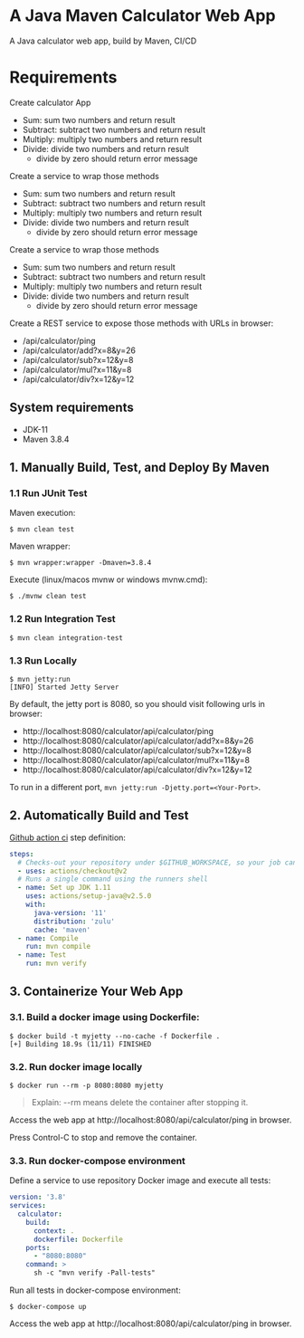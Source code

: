 # A Java Maven Calculator Web App

A Java calculator web app, build by Maven, CI/CD

# Requirements

Create calculator App

* Sum: sum two numbers and return result
* Subtract: subtract two numbers and return result
* Multiply: multiply two numbers and return result
* Divide: divide two numbers and return result
    * divide by zero should return error message

Create a service to wrap those methods

* Sum: sum two numbers and return result
* Subtract: subtract two numbers and return result
* Multiply: multiply two numbers and return result
* Divide: divide two numbers and return result
    * divide by zero should return error message

Create a service to wrap those methods

* Sum: sum two numbers and return result
* Subtract: subtract two numbers and return result
* Multiply: multiply two numbers and return result
* Divide: divide two numbers and return result
    * divide by zero should return error message

Create a REST service to expose those methods with URLs in browser:

- /api/calculator/ping
- /api/calculator/add?x=8&y=26
- /api/calculator/sub?x=12&y=8
- /api/calculator/mul?x=11&y=8
- /api/calculator/div?x=12&y=12

## System requirements

* JDK-11
* Maven 3.8.4

## 1. Manually Build, Test, and Deploy By Maven

### 1.1 Run JUnit Test

Maven execution:

```console
$ mvn clean test
```

Maven wrapper:

```console
$ mvn wrapper:wrapper -Dmaven=3.8.4
```

Execute (linux/macos mvnw or windows mvnw.cmd):

```console
$ ./mvnw clean test
```

### 1.2 Run Integration Test

```console
$ mvn clean integration-test
```

### 1.3  Run Locally

```console
$ mvn jetty:run
[INFO] Started Jetty Server
```

By default, the jetty port is 8080, so you should visit following urls in browser:

- http://localhost:8080/calculator/api/calculator/ping
- http://localhost:8080/calculator/api/calculator/add?x=8&y=26
- http://localhost:8080/calculator/api/calculator/sub?x=12&y=8
- http://localhost:8080/calculator/api/calculator/mul?x=11&y=8
- http://localhost:8080/calculator/api/calculator/div?x=12&y=12

To run in a different port, `mvn jetty:run -Djetty.port=<Your-Port>`.

## 2. Automatically Build and Test

[Github action ci](.github/workflows/ci.yml) step definition:

```yaml
steps:
  # Checks-out your repository under $GITHUB_WORKSPACE, so your job can access it
  - uses: actions/checkout@v2
  # Runs a single command using the runners shell
  - name: Set up JDK 1.11
    uses: actions/setup-java@v2.5.0
    with:
      java-version: '11'
      distribution: 'zulu'
      cache: 'maven'
  - name: Compile
    run: mvn compile
  - name: Test
    run: mvn verify
```

## 3. Containerize Your Web App

### 3.1. Build a docker image using Dockerfile:

```console
$ docker build -t myjetty --no-cache -f Dockerfile .
[+] Building 18.9s (11/11) FINISHED
```

### 3.2. Run docker image locally

```console
$ docker run --rm -p 8080:8080 myjetty
```

> Explain: --rm means delete the container after stopping it.

Access the web app at http://localhost:8080/api/calculator/ping in browser.

Press Control-C to stop and remove the container.

### 3.3. Run docker-compose environment

Define a service to use repository Docker image and execute all tests:

```yaml
version: '3.8'
services:
  calculator:
    build:
      context: .
      dockerfile: Dockerfile
    ports:
      - "8080:8080"
    command: >
      sh -c "mvn verify -Pall-tests"
```

Run all tests in docker-compose environment:

```console
$ docker-compose up 
```

Access the web app at http://localhost:8080/api/calculator/ping in browser.
